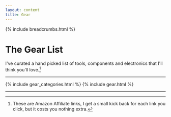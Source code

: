 ```yaml
---
layout: content
title: Gear
---
```


{% include breadcrumbs.html %}
# The Gear List
I've curated a hand picked list of tools, components and electronics that I'll think you'll love.[^1]

---
{% include gear_categories.html %}
{% include gear.html %}

---

[^1]: These are Amazon Affiliate links, I get a small kick back for each link you click, but it costs you nothing extra.
